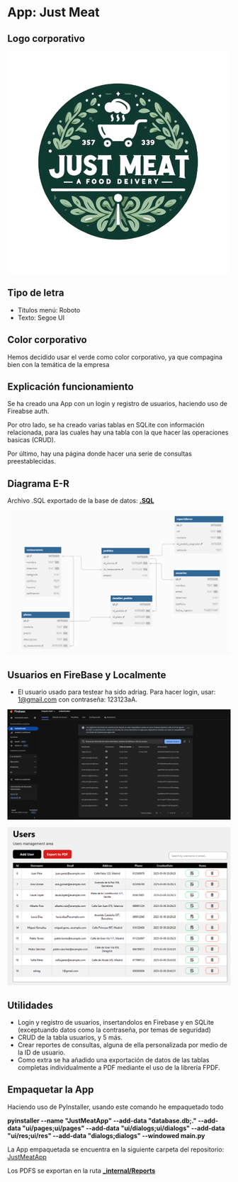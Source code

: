 # App: Just Meat

## Logo corporativo

![logo](ui/res/logo.png)

## Tipo de letra

- Titulos menú: Roboto
- Texto: Segoe UI

## Color corporativo

Hemos decidido usar el verde como color corporativo, ya que compagina bien con la temática de la empresa

## Explicación funcionamiento

Se ha creado una App con un login y registro de usuarios, haciendo uso de Fireabse auth.

Por otro lado, se ha creado varias tablas en SQLite con información relacionada, para las cuales hay una tabla con la que hacer las operaciones basicas (CRUD).

Por último, hay una página donde hacer una serie de consultas preestablecidas.


## Diagrama E-R

Archivo .SQL exportado de la base de datos: [**.SQL**](DataBase_Exported.sql)

![diagrama](ui/res/diagrama.png)



## Usuarios en FireBase y Localmente

- El usuario usado para testear ha sido adriag. Para hacer login, usar: 1@gmail.com con contraseña: 123123aA. 

![usuarios](ui/res/usersScreenshoot.png)

![usuarios](ui/res/usersScreenshoot2.png)

## Utilidades

- Login y registro de usuarios, insertandolos en Firebase y en SQLite (exceptuando datos como la contraseña, por temas de seguridad)
- CRUD de la tabla usuarios, y 5 más.
- Crear reportes de consultas, alguna de ella personalizada por medio de la ID de usuario.
- Como extra se ha añadido una exportación de datos de las tablas completas individualmente a PDF mediante el uso de la librería FPDF.

 

## Empaquetar la App

Haciendo uso de PyInstaller, usando este comando he empaquetado todo

**pyinstaller --name "JustMeatApp" --add-data "database.db;." --add-data "ui/pages;ui/pages" --add-data "ui/dialogs;ui/dialogs" --add-data "ui/res;ui/res" --add-data "dialogs;dialogs" --windowed main.py**

La App empaquetada se encuentra en la siguiente carpeta del repositorio: [JustMeatApp](AppEmpaquetada)

Los PDFS se exportan en la ruta [**_internal/Reports**](AppEmpaquetada/dist/JustMeatApp/_internal/Reports)

